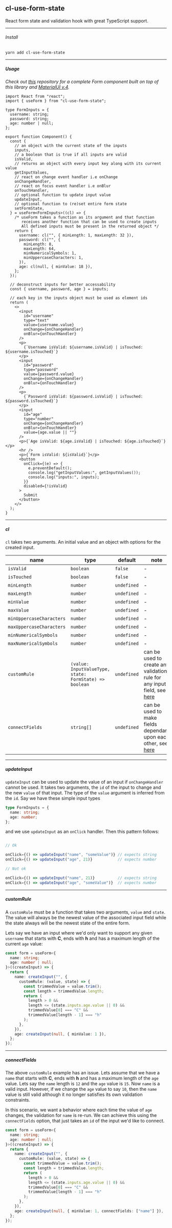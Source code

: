 ## cl-use-form-state

React form state and validation hook with great TypeScript support.

---

###### Install

`yarn add cl-use-form-state`

---

##### Usage

_Check out [this](https://github.com/Lindeneg/cl-form-component#readme) repository for a complete Form component built on top of this library and [MaterialUI v.4](https://v4.mui.com/)._

```tsx
import React from "react";
import { useForm } from "cl-use-form-state";

type FormInputs = {
  username: string;
  password: string;
  age: number | null;
};

export function Component() {
  const {
    // an object with the current state of the inputs
    inputs,
    // a boolean that is true if all inputs are valid
    isValid,
    // returns an object with every input key along with its current value
    getInputValues,
    // react on change event handler i.e onChange
    onChangeHandler,
    // react on focus event handler i.e onBlur
    onTouchHandler,
    // optional function to update input value
    updateInput,
    // optional function to (re)set entire form state
    setFormState,
  } = useForm<FormInputs>((cl) => {
    /* useForm takes a function as its argument and that function
       receives another function that can be used to create inputs 
       All defined inputs must be present in the returned object */
    return {
      username: cl("", { minLength: 1, maxLength: 32 }),
      password: cl("", {
        minLength: 8,
        maxLength: 64,
        minNumericalSymbols: 1,
        minUppercaseCharacters: 1,
      }),
      age: cl(null, { minValue: 18 }),
    };
  });

  // deconstruct inputs for better accessability
  const { username, password, age } = inputs;

  // each key in the inputs object must be used as element ids
  return (
    <>
      <input
        id="username"
        type="text"
        value={username.value}
        onChange={onChangeHandler}
        onBlur={onTouchHandler}
      />
      <p>
        {`Username isValid: ${username.isValid} | isTouched: ${username.isTouched}`}
      </p>
      <input
        id="password"
        type="password"
        value={password.value}
        onChange={onChangeHandler}
        onBlur={onTouchHandler}
      />
      <p>
        {`Password isValid: ${password.isValid} | isTouched: ${password.isTouched}`}
      </p>
      <input
        id="age"
        type="number"
        onChange={onChangeHandler}
        onBlur={onTouchHandler}
        value={age.value || ""}
      />
      <p>{`Age isValid: ${age.isValid} | isTouched: ${age.isTouched}`}</p>
      <hr />
      <p>{`Form isValid: ${isValid}`}</p>
      <button
        onClick={(e) => {
          e.preventDefault();
          console.log("getInputValues:", getInputValues());
          console.log("inputs:", inputs);
        }}
        disabled={!isValid}
      >
        Submit
      </button>
    </>
  );
}
```

---

##### cl

`cl` takes two arguments. An initial value and an object with options for the created input.

| name                     | type                                                   | default     | note                                                                                                                                |
| ------------------------ | ------------------------------------------------------ | ----------- | ----------------------------------------------------------------------------------------------------------------------------------- |
| `isValid`                | `boolean`                                              | `false`     | -                                                                                                                                   |
| `isTouched`              | `boolean`                                              | `false`     | -                                                                                                                                   |
| `minLength`              | `number`                                               | `undefined` | -                                                                                                                                   |
| `maxLength`              | `number`                                               | `undefined` | -                                                                                                                                   |
| `minValue`               | `number`                                               | `undefined` | -                                                                                                                                   |
| `maxValue`               | `number`                                               | `undefined` | -                                                                                                                                   |
| `minUppercaseCharacters` | `number`                                               | `undefined` | -                                                                                                                                   |
| `maxUppercaseCharacters` | `number`                                               | `undefined` | -                                                                                                                                   |
| `minNumericalSymbols`    | `number`                                               | `undefined` | -                                                                                                                                   |
| `maxNumericalSymbols`    | `number`                                               | `undefined` | -                                                                                                                                   |
| `customRule`             | `(value: InputValueType, state: FormState) => boolean` | `undefined` | can be used to create any validation rule for any input field, see [here](https://github.com/Lindeneg/cl-use-form-state#customrule) |
| `connectFields`          | `string[]`                                             | `undefined` | can be used to make fields dependant upon each other, see [here](https://github.com/Lindeneg/cl-use-form-state#connectfields)       |

---

##### updateInput

`updateInput` can be used to update the value of an input if `onChangeHandler` cannot be used.
It takes two arguments, the `id` of the input to change and the new `value` of that input.
The type of the `value` argument is inferred from the `id`. Say we have these simple input types

```ts
type FormInputs = {
  name: string;
  age: number;
};
```

and we use `updateInput` as an `onClick` handler. Then this pattern follows:

```ts

// Ok

onClick={() => updateInput("name", "someValue")} // expects string
onClick={() => updateInput("age", 21)}           // expects number

// Not ok

onClick={() => updateInput("name", 21)}          // expects string
onClick={() => updateInput("age", "someValue")}  // expects number
```

---

##### customRule

A `customRule` must be a function that takes two arguments, `value` and `state`. The value will always be the newest value of the associated input field while the state always will be the newest state of the entire form.

Lets say we have an input where we'd only want to support any given `username` that starts with **C**, ends with **h** and has a maximum length of the current `age` value:

```ts
const form = useForm<{
  name: string;
  age: number | null;
}>((createInput) => {
  return {
    name: createInput("", {
      customRule: (value, state) => {
        const trimmedValue = value.trim();
        const length = trimmedValue.length;
        return (
          length > 0 &&
          length <= (state.inputs.age.value || 0) &&
          trimmedValue[0] === "C" &&
          trimmedValue[length - 1] === "h"
        );
      },
    }),
    age: createInput(null, { minValue: 1 }),
  };
});
```

---

##### connectFields

The above `customRule` example has an issue. Lets assume that we have a `name` that starts with **C**, ends with **h** and has a maximum length of the `age` value. Lets say the `name` length is `12` and the `age` value is `15`. Now `name` is a valid input. However, if we change the `age` value to say `10`, then the `name` value is still valid although it no longer satisfies its own validation constraints.

In this scenario, we want a behavior where each time the value of `age` changes, the validation for `name` is re-run. We can achieve this using the `connectFields` option, that just takes an `id` of the input we'd like to connect.

```ts
const form = useForm<{
  name: string;
  age: number | null;
}>((createInput) => {
  return {
    name: createInput("", {
      customRule: (value, state) => {
        const trimmedValue = value.trim();
        const length = trimmedValue.length;
        return (
          length > 0 &&
          length <= (state.inputs.age.value || 0) &&
          trimmedValue[0] === "C" &&
          trimmedValue[length - 1] === "h"
        );
      },
    }),
    age: createInput(null, { minValue: 1, connectFields: ["name"] }),
  };
});
```
